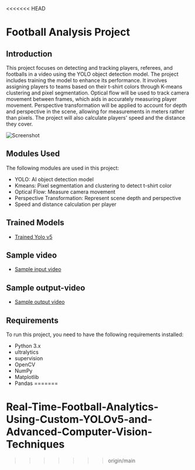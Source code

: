 <<<<<<< HEAD
# Football Analysis Project

## Introduction
This project focuses on detecting and tracking players, referees, and footballs in a video using the YOLO object detection model. The project includes training the model to enhance its performance. It involves assigning players to teams based on their t-shirt colors through K-means clustering and pixel segmentation. Optical flow will be used to track camera movement between frames, which aids in accurately measuring player movement. Perspective transformation will be applied to account for depth and perspective in the scene, allowing for measurements in meters rather than pixels. The project will also calculate players' speed and the distance they cover.

![Screenshot](output_videos/screenshot.png)

## Modules Used
The following modules are used in this project:
- YOLO: AI object detection model
- Kmeans: Pixel segmentation and clustering to detect t-shirt color
- Optical Flow: Measure camera movement
- Perspective Transformation: Represent scene depth and perspective
- Speed and distance calculation per player

## Trained Models
- [Trained Yolo v5](https://drive.google.com/file/d/1yFaZBdlprprkTfxmtTBptWl0g-Kt1FsD/view?usp=sharing)

## Sample video
-  [Sample input video](https://drive.google.com/file/d/17e2rqqEDuCCi8kxtM2v6870uOq3nfGh_/view?usp=sharing)

## Sample output-video
- [Sample output video](https://drive.google.com/file/d/1clT8739HhRnC5lzMkgMdIlP1fPI3t1Aw/view?usp=sharing)

## Requirements
To run this project, you need to have the following requirements installed:
- Python 3.x
- ultralytics
- supervision
- OpenCV
- NumPy
- Matplotlib
- Pandas
=======
# Real-Time-Football-Analytics-Using-Custom-YOLOv5-and-Advanced-Computer-Vision-Techniques
>>>>>>> origin/main
